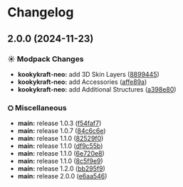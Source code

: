 # Changelog

## 2.0.0 (2024-11-23)


### ☀ Modpack Changes

* **kookykraft-neo:** add 3D Skin Layers ([8899445](https://github.com/izmystic/kookykraft/commit/8899445cedca3b688a51275d264ec19c5f54b9f0))
* **kookykraft-neo:** add Accessories ([affe89a](https://github.com/izmystic/kookykraft/commit/affe89addedd1f9aab8886efbaa255e7e048dbcd))
* **kookykraft-neo:** add Additional Structures ([a398e80](https://github.com/izmystic/kookykraft/commit/a398e801e3fb4c5c5bb2210871c814d0b4469fd3))


### ⛭ Miscellaneous

* **main:** release 1.0.3 ([f54faf7](https://github.com/izmystic/kookykraft/commit/f54faf73449df823e968507e3ad3a96ba07ec4c7))
* **main:** release 1.0.7 ([84c6c6e](https://github.com/izmystic/kookykraft/commit/84c6c6e9bd5cb07b24c45bb5690b9fee09640ff8))
* **main:** release 1.1.0 ([82529f0](https://github.com/izmystic/kookykraft/commit/82529f0beb14ae0e218a42a755d2fa47496dc7c1))
* **main:** release 1.1.0 ([df9c55b](https://github.com/izmystic/kookykraft/commit/df9c55b57486ef8bd8c35256431998653f6d17e3))
* **main:** release 1.1.0 ([6e720e8](https://github.com/izmystic/kookykraft/commit/6e720e8122dddb79baed3c9e3f6a6df60c5afb09))
* **main:** release 1.1.0 ([8c5f9e9](https://github.com/izmystic/kookykraft/commit/8c5f9e9ba35528880713348704f01537956a918d))
* **main:** release 1.2.0 ([bb295f9](https://github.com/izmystic/kookykraft/commit/bb295f9b7f794c08676f2a42a4d8b6a45f942e86))
* **main:** release 2.0.0 ([e6aa546](https://github.com/izmystic/kookykraft/commit/e6aa546a43acd88d7cd8ccbb8a638e979ffb3608))
